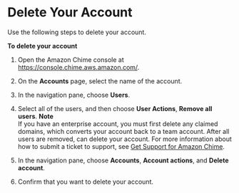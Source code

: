 # Delete Your Account<a name="enterprise-account"></a>

Use the following steps to delete your account\.

**To delete your account**

1. Open the Amazon Chime console at [https://console\.chime\.aws\.amazon\.com/](https://console.chime.aws.amazon.com)\.

1. On the **Accounts** page, select the name of the account\.

1. In the navigation pane, choose **Users**\.

1. Select all of the users, and then choose **User Actions**, **Remove all users**\.
**Note**  
If you have an enterprise account, you must first delete any claimed domains, which converts your account back to a team account\. After all users are removed, can delete your account\. For more information about how to submit a ticket to support, see [Get Support for Amazon Chime](chime-getting-admin-support.md)\.

1. In the navigation pane, choose **Accounts**, **Account actions**, and **Delete account**\.

1. Confirm that you want to delete your account\.